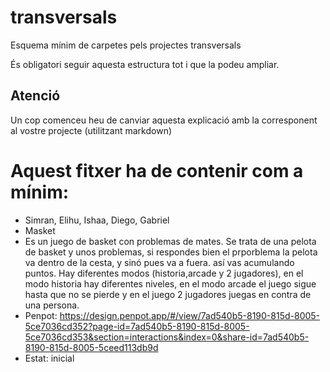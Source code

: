 # transversals
Esquema mínim de carpetes pels projectes transversals

És obligatori seguir aquesta estructura tot i que la podeu ampliar.

## Atenció
Un cop comenceu heu de canviar aquesta explicació amb la corresponent al vostre projecte (utilitzant markdown)

# Aquest fitxer ha de contenir com a mínim:
 * Simran, Elihu, Ishaa, Diego, Gabriel 
 * Masket
 * Es un juego de basket con problemas de mates. Se trata de una pelota de basket y unos problemas, si respondes bien el prporblema la pelota va dentro de la cesta, y sinó pues va a fuera. así vas acumulando puntos. Hay diferentes modos (historia,arcade y 2 jugadores), en el modo historia hay diferentes niveles, en el modo arcade el juego sigue hasta que no se pierde y en el juego 2 jugadores juegas en contra de una persona.
 * Penpot: https://design.penpot.app/#/view/7ad540b5-8190-815d-8005-5ce7036cd352?page-id=7ad540b5-8190-815d-8005-5ce7036cd353&section=interactions&index=0&share-id=7ad540b5-8190-815d-8005-5ceed113db9d
 * Estat: inicial
